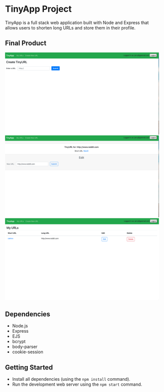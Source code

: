 # TinyApp Project

TinyApp is a full stack web application built with Node and Express that allows users to shorten long URLs and store them in their profile.

## Final Product

!["Screenshot for the new url input field](https://github.com/gaalit/tinyapp/blob/master/docs/new-url-page.png?raw=true)
!["Screenshot of shortened url page"](https://github.com/gaalit/tinyapp/blob/master/docs/url-page.png?raw=true)
!["Screenshot of all shortned urls page"](https://github.com/gaalit/tinyapp/blob/master/docs/urls-page.png?raw=true)

## Dependencies

- Node.js
- Express
- EJS
- bcrypt
- body-parser
- cookie-session

## Getting Started

- Install all dependencies (using the `npm install` command).
- Run the development web server using the `npm start` command.